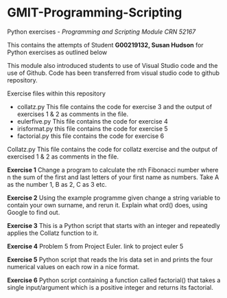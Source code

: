 # GMIT-Programming-Scripting
Python exercises - *Programming and Scripting Module CRN 52167*

This contains the attempts of Student **G00219132, Susan Hudson** for Python exercises as outlined below

This module also introduced students to use of Visual Studio code and the use of Github. Code has been transferred from visual studio code to github repository.

Exercise files within this repository

* collatz.py This file contains the code for exercise 3 and the output of exercises 1 & 2 as comments in the file.
* eulerfive.py This file contains the code for exercise 4
* irisformat.py this file contains the code for exercise 5
* factorial.py this file contains the code for exercise 6

Collatz.py
This file contains the code for collatz exercise and the output of exercised 1 & 2 as comments in the file.

**Exercise 1** Change a program to calculate the nth Fibonacci number where n the sum of the first and last letters of your first name as numbers. Take A as the number 1, B as 2, C as 3 etc.

**Exercise 2** Using the example programme given change a string variable to contain your own surname, and rerun it. Explain what ord() does, using Google to find out.

**Exercise 3** This is a Python script that starts with an integer and repeatedly applies the Collatz function to it.

**Exercise 4** Problem 5 from Project Euler. link to project euler 5

**Exercise 5** Python script that reads the Iris data set in and prints the four numerical values on each row in a nice format.

**Exercise 6** Python script containing a function called factorial() that takes a single input/argument which is a positive integer and returns its factorial. 
